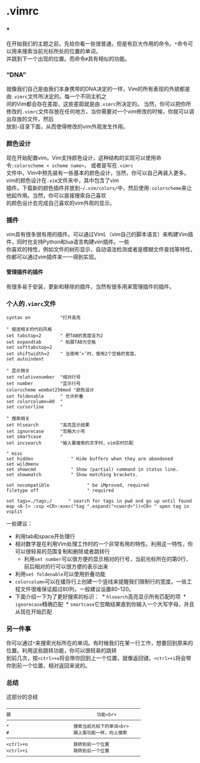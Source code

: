 # .vimrc

### *
在开始我们的主题之前，先给你看一些很普通，但是有巨大作用的命令。`*`命令可以用来搜索当前光标所处的位置的单词，<br>
并跳到下一个出现的位置。而命令`#`具有相似的功能。

### “DNA”
就像我们自己是由我们本身携带的DNA决定的一样，Vim的所有表现的外貌都是由`.vimrc`文件所决定的。每一个不同主机之<br>
间的Vim都会存在差距，这些差距就是由`.vimrc`所决定的。
当然，你可以把你所修改的`.vimrc`文件存放在任何地方，当你需要对一个vim修改的时候，你就可以调出存放的文件，然后<br>
放到`~`目录下面，从而使得修改的vim外观发生作用。

### 颜色设计
现在开始配置vim。Vim支持颜色设计，这种结构的实现可以使用命令`:colorscheme < scheme name>`， 或者是写在`.vimrc`<br>
文件中。Vim中预先装有一些基本的颜色设计，当然，你可以自己再装入更多。vim的颜色设计在`.vim`文件夹中，其中包含了vim<br>
插件。下载新的颜色插件并放到`~/.vim/colors/`中，然后使用`:colorscheme`来让他起作用。当然，你可以直接搜索自己喜欢<br>
的颜色设计去完成自己喜欢的vim外观的显示。

### 插件
vim具有很多很有用的插件。可以通过VimL（vim自己的脚本语言）来构建Vim插件，同时也支持Python和lua语言构建vim插件。一些<br>
你喜欢的特性，例如文件的树形显示，自动语法检测或者是模糊文件查找等特性，你都可以通过vim插件来一一得到实现。
#### 管理插件的插件
有很多易于安装，更新和移除的插件，当然有很多用来管理插件的插件。

### 个人的`.vimrc`文件
```
syntax on           "打开高亮

" 缩进相关的代码风格
set tabstop=2       " 把TAB的宽度设为2
set expandtab       " 拓展TAB为空格
set softtabstop=2
set shiftwidth=2    " 当使用‘>’时，使用2个空格的宽度。
set autoindent

" 显示相关
set relativenumber  "相对行号
set number          "显示行号
colorscheme wombat256mod "颜色设计
set foldenable      " 允许折叠
set colorcolumn=80  "
set cursorline      "

" 搜索相关
set hlsearch        "高亮显示结果
set ignorecase      "忽略大小写
set smartcase       "
set incsearch       "输入要搜索的文字时，vim实时匹配

" misc
set hidden              " Hide buffers when they are abandoned
set wildmenu
set showcmd             " Show (partial) command in status line.
set showmatch           " Show matching brackets.

set nocompatible              " be iMproved, required
filetype off                  " required

set tags=./tags;/      " search for tags in pwd and go up until found
map <A-]> :vsp <CR>:exec("tag ".expand("<cword>"))<CR> " open tag in vsplit
```
一些建议：<br>
* 利用tab和space开处理行<br>
* 相对数字是在利用Vim处理工作时的一个非常有用的特性。利用这一特性，你可以很轻易的范围复制和删除或者跳转行<br>
  * 利用`set number`可以很方便的显示相对的行号，当前光标所在的第0行，前后相对的行可以很方便的表示出来<br>
* 利用`set foldenable`可以使用折叠功能
* `colorcolumn`可以在缓存行上创建一个竖线来提醒我们限制行的宽度。一些工程文件很难保证超过80列，一般建议设置80-120。<br>
* 下面介绍一下为了更好搜索的标识：
  * `hlsearch`高亮显示所有匹配的项
  * `ignorecase`精确匹配
  * `smartcase`它忽略结果直到你输入一个大写字母，并且从现在开始匹配

### 另一件事
你可以通过`*`来搜索光标所在的单词。有时候我们在某一行工作，想要回到原来的位置。利用这些跳转功能，你可以很轻易的跳转<br>
到前几次，按`<ctrl>+o`将会带你回到上一个位置，就像返回键。`<ctrl>+i`将会带你到前一个位置，相对返回来说的。

### 总结
这部分的总结<br>
```
——————————————————————————————————————————————————
键                                功能<br>
——————————————————————————————————————————————————
*                        搜索当前光标下的单词<br>
#                        跟上面功能一样，向上搜索
——————————————————————————————————————————————————
<ctrl>+o                 跳转到前一个位置
<ctrl>+i                 跳转到后一个位置
——————————————————————————————————————————————————
```
